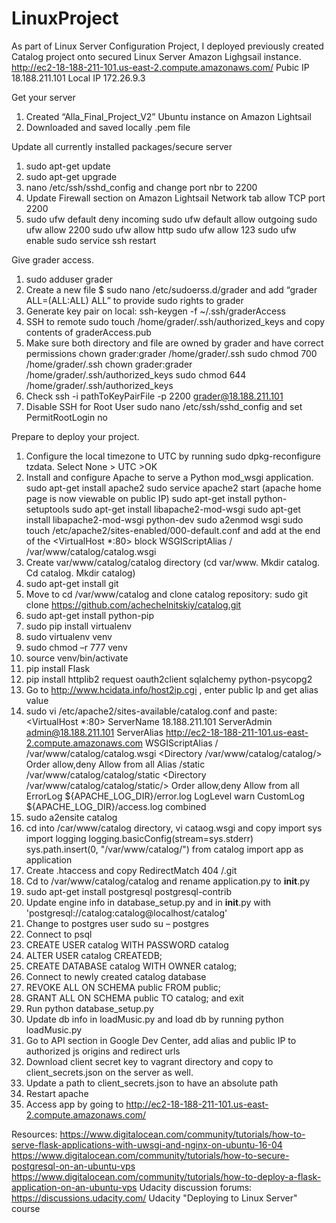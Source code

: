 # LinuxProject
 As part of Linux Server Configuration Project, I deployed previously created Catalog project onto secured Linux Server Amazon Lighgsail instance.
 http://ec2-18-188-211-101.us-east-2.compute.amazonaws.com/
 Pubic IP 18.188.211.101
 Local IP 172.26.9.3
 
 Get your server
1.	Created “Alla_Final_Project_V2” Ubuntu instance on Amazon Lightsail
2.	Downloaded and saved locally .pem file

Update all currently installed packages/secure server
1.	sudo apt-get update
2.	sudo apt-get upgrade
3.	nano /etc/ssh/sshd_config and change port nbr to 2200
4.	Update Firewall section on Amazon Lightsail Network tab allow TCP port 2200
5.	sudo ufw default deny incoming
 sudo ufw default allow outgoing
sudo ufw allow 2200
sudo ufw allow http
sudo ufw allow 123
sudo ufw enable
sudo service ssh restart

Give grader access.
1.	sudo adduser grader
2.	 Create a new file $ sudo nano /etc/sudoerss.d/grader and add “grader ALL=(ALL:ALL) ALL” to provide sudo rights to grader
3.	 Generate key pair on local: ssh-keygen -f ~/.ssh/graderAccess 
4.	SSH to remote sudo touch /home/grader/.ssh/authorized_keys and copy contents of graderAccess.pub
5.	Make sure both directory and file are owned by grader and have correct permissions 
   	chown grader:grader /home/grader/.ssh
 	  sudo chmod 700 /home/grader/.ssh
   	chown grader:grader /home/grader/.ssh/authorized_keys
   	sudo chmod 644 /home/grader/.ssh/authorized_keys
6.	Check
ssh -i  pathToKeyPairFile -p 2200 grader@18.188.211.101
7.	Disable SSH for Root User
sudo nano /etc/ssh/sshd_config and set PermitRootLogin no

Prepare to deploy your project.
1.	Configure the local timezone to UTC by running 
sudo dpkg-reconfigure tzdata.  Select None > UTC >OK
2.	Install and configure Apache to serve a Python mod_wsgi application.
 sudo apt-get install apache2 
 sudo service apache2 start (apache home page is  now viewable on public IP)
 sudo apt-get install python-setuptools 
 sudo apt-get install libapache2-mod-wsgi
 sudo apt-get install libapache2-mod-wsgi python-dev
 sudo a2enmod wsgi
  sudo touch /etc/apache2/sites-enabled/000-default.conf and add at the end of the <VirtualHost *:80> block
WSGIScriptAlias / /var/www/catalog/catalog.wsgi
3.	Create var/www/catalog/catalog directory  (cd  var/www.  Mkdir catalog.  Cd catalog.  Mkdir catalog)
4.	sudo apt-get install git
5.	Move to cd /var/www/catalog  and clone catalog repository: sudo git clone https://github.com/achechelnitskiy/catalog.git
6.	sudo apt-get install python-pip
7.	sudo pip install virtualenv
8.	sudo virtualenv venv
9.	sudo chmod –r 777 venv
10.	source venv/bin/activate
11.	pip install Flask
12.	pip install httplib2 request oauth2client sqlalchemy python-psycopg2
13.	Go to http://www.hcidata.info/host2ip.cgi , enter public Ip and get alias value
14.	sudo vi /etc/apache2/sites-available/catalog.conf and paste: 
<VirtualHost *:80>
	  ServerName 18.188.211.101
	  ServerAdmin admin@18.188.211.101
	      ServerAlias http://ec2-18-188-211-101.us-east-2.compute.amazonaws.com
 	  WSGIScriptAlias / /var/www/catalog/catalog.wsgi
	  <Directory /var/www/catalog/catalog/>
  	    Order allow,deny
  	    Allow from all
	  </Directory>
	  Alias /static /var/www/catalog/catalog/static
	  <Directory /var/www/catalog/catalog/static/>
  	    Order allow,deny
  	    Allow from all
 	 </Directory>
  	    ErrorLog ${APACHE_LOG_DIR}/error.log
  	    LogLevel warn
  	    CustomLog ${APACHE_LOG_DIR}/access.log combined
	</VirtualHost>
15.	sudo a2ensite catalog
16.	cd into /car/www/catalog directory, vi cataog.wsgi and copy
import sys
	   import logging
	   logging.basicConfig(stream=sys.stderr)
	   sys.path.insert(0, "/var/www/catalog/")
	   from catalog import app as application
17.	Create .htaccess and copy RedirectMatch 404 /.git
18.	Cd to /var/www/catalog/catalog and rename application.py to __init__.py
19.	sudo apt-get install postgresql postgresql-contrib
20.	Update engine info in database_setup.py and in __init__.py with 'postgresql://catalog:catalog@localhost/catalog'
21.	Change to postgres user sudo su – postgres
22.	Connect to psql
23.	CREATE USER catalog WITH PASSWORD catalog
24.	ALTER USER catalog CREATEDB;
25.	CREATE DATABASE catalog WITH OWNER catalog;
26.	Connect to newly created catalog database
27.	REVOKE ALL ON SCHEMA public FROM public;
28.	GRANT ALL ON SCHEMA public TO catalog; and exit
29.	Run python database_setup.py
30.	Update db info in loadMusic.py and load db by running python loadMusic.py
31.	Go to API section in Google Dev Center, add alias and public IP to authorized js origins and redirect urls
32.	Download client secret key to vagrant directory and copy to client_secrets.json on the server as well.
33.	Update a path to client_secrets.json to have an absolute path
34.	Restart apache
35.	Access app by going to http://ec2-18-188-211-101.us-east-2.compute.amazonaws.com/

Resources:
https://www.digitalocean.com/community/tutorials/how-to-serve-flask-applications-with-uwsgi-and-nginx-on-ubuntu-16-04
https://www.digitalocean.com/community/tutorials/how-to-secure-postgresql-on-an-ubuntu-vps 
https://www.digitalocean.com/community/tutorials/how-to-deploy-a-flask-application-on-an-ubuntu-vps 
Udacity discussion forums: https://discussions.udacity.com/
Udacity "Deploying to Linux Server" course







 
 
 
 
 
 
 
 
 
 
 
 
 
 
 
 
 
 
 
 
 
 
 
 
 
 
 
 
 
 
 
 
 
 
 
 
 
 
 
 
 
 
 
 
 

 
 
 
 
 
 
 
 
 
 
 
 
 
 
 
 
 
 
 
 
 
 
 
 
 
 
 
 
 
 
 
 
 
 
 
 
 
 
 
  
 
 
 
 
 
 
 
 
 
 
 
 
 
 
 
 
 
 
 
 

